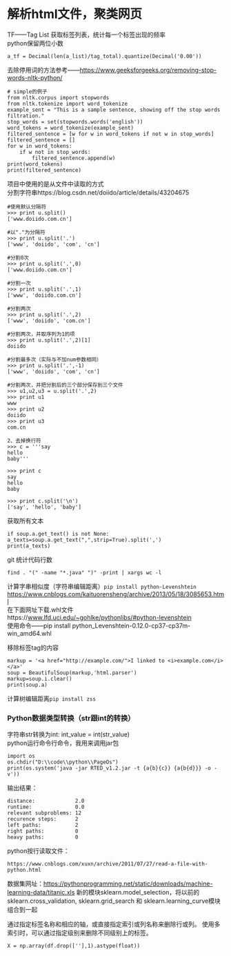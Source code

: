 # 解析html文件，聚类网页
TF——Tag List 获取标签列表，统计每一个标签出现的频率<br>
python保留两位小数
    
    a_tf = Decimal(len(a_list)/tag_total).quantize(Decimal('0.00'))
去除停用词的方法参考——https://www.geeksforgeeks.org/removing-stop-words-nltk-python/

    # simple的例子
    from nltk.corpus import stopwords 
    from nltk.tokenize import word_tokenize 
    example_sent = "This is a sample sentence, showing off the stop words filtration."
    stop_words = set(stopwords.words('english')) 
    word_tokens = word_tokenize(example_sent) 
    filtered_sentence = [w for w in word_tokens if not w in stop_words] 
    filtered_sentence = [] 
    for w in word_tokens: 
        if w not in stop_words: 
            filtered_sentence.append(w) 
    print(word_tokens) 
    print(filtered_sentence) 
项目中使用的是从文件中读取的方式<br>
分割字符串https://blog.csdn.net/doiido/article/details/43204675<br>

    #使用默认分隔符
    >>> print u.split()
    ['www.doiido.com.cn']
 
    #以"."为分隔符
    >>> print u.split('.')
    ['www', 'doiido', 'com', 'cn']
 
    #分割0次
    >>> print u.split('.',0)
    ['www.doiido.com.cn']
 
    #分割一次
    >>> print u.split('.',1)
    ['www', 'doiido.com.cn']
 
    #分割两次
    >>> print u.split('.',2)
    ['www', 'doiido', 'com.cn']
 
    #分割两次，并取序列为1的项
    >>> print u.split('.',2)[1]
    doiido
 
    #分割最多次（实际与不加num参数相同）
    >>> print u.split('.',-1)
    ['www', 'doiido', 'com', 'cn']
 
    #分割两次，并把分割后的三个部分保存到三个文件
    >>> u1,u2,u3 = u.split('.',2)
    >>> print u1
    www
    >>> print u2
    doiido
    >>> print u3
    com.cn

    2、去掉换行符
    >>> c = '''say
    hello
    baby'''
 
    >>> print c
    say
    hello
    baby
 
    >>> print c.split('\n')
    ['say', 'hello', 'baby']
获取所有文本

    if soup.a.get_text() is not None:
    a_texts=soup.a.get_text(",",strip=True).split(',')
    print(a_texts)
git 统计代码行数

    find . "(" -name "*.java" ")" -print | xargs wc -l
    
计算字串相似度（字符串编辑距离）`pip install python-Levenshtein`
https://www.cnblogs.com/kaituorensheng/archive/2013/05/18/3085653.html<br>
在下面网址下载.whl文件https://www.lfd.uci.edu/~gohlke/pythonlibs/#python-levenshtein<br>
使用命令——pip install python_Levenshtein-0.12.0-cp37-cp37m-win_amd64.whl<br>

移除标签tag的内容<br>

    markup = '<a href="http://example.com/">I linked to <i>example.com</i></a>'
    soup = BeautifulSoup(markup,'html.parser')
    markup=soup.i.clear()
    print(soup.a)
    
计算树编辑距离`pip install zss`
### Python数据类型转换（str跟int的转换）
字符串str转换为int: int_value = int(str_value)</br>
python运行命令行命令，我用来调用jar包</br>

    import os
    os.chdir("D:\\code\\python\\PageOs")
    print(os.system('java -jar RTED_v1.2.jar -t {a{b}{c}} {a{b{d}}} -o -v'))
输出结果：
    
    distance:             2.0
    runtime:              0.0
    relevant subproblems: 12
    recurence steps:      2
    left paths:           2
    right paths:          0
    heavy paths:          0
    
python按行读取文件：<br>

    https://www.cnblogs.com/xuxn/archive/2011/07/27/read-a-file-with-python.html
    
数据集网址：https://pythonprogramming.net/static/downloads/machine-learning-data/titanic.xls
新的模块sklearn.model_selection，将以前的sklearn.cross_validation, sklearn.grid_search 和 sklearn.learning_curve模块组合到一起<br>

通过指定标签名称和相应的轴，或直接指定索引或列名称来删除行或列。 使用多索引时，可以通过指定级别来删除不同级别上的标签。<br>

    X = np.array(df.drop([''],1).astype(float))